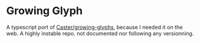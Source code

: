# Growing Glyph

A typescript port of [Caster/growing-glyphs](https://github.com/Caster/growing-glyphs), because I needed it on the web.
A highly instable repo. not documented nor following any versionning.